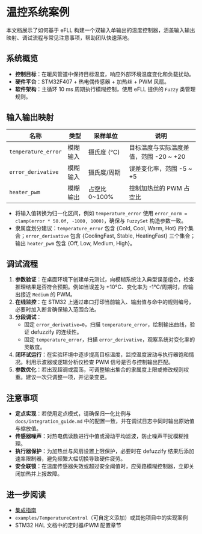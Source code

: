 # 温控系统案例

本文档展示了如何基于 eFLL 构建一个双输入单输出的温度控制器，涵盖输入输出映射、调试流程与常见注意事项，帮助团队快速落地。

## 系统概览

- **控制目标**：在暖风管道中保持目标温度，响应外部环境温度变化和负载扰动。
- **硬件平台**：STM32F407 + 热电偶传感器 + 加热丝 + PWM 风扇。
- **软件架构**：主循环 10 ms 周期执行模糊控制，使用 eFLL 提供的 `Fuzzy` 类管理规则。

## 输入输出映射

| 名称 | 类型 | 采样单位 | 说明 |
| ---- | ---- | -------- | ---- |
| `temperature_error` | 模糊输入 | 摄氏度 (°C) | 目标温度与实际温度差值，范围 -20 ~ +20 |
| `error_derivative` | 模糊输入 | 摄氏度/周期 | 误差变化率，范围 -5 ~ +5 |
| `heater_pwm` | 模糊输出 | 占空比 0~100% | 控制加热丝的 PWM 占空比 |

- 将输入值转换为归一化区间，例如 `temperature_error` 使用 `error_norm = clamp(error * 50.0f, -1000, 1000)`，确保与 `FuzzySet` 构造参数一致。
- 隶属度划分建议：`temperature_error` 包含 {Cold, Cool, Warm, Hot} 四个集合；`error_derivative` 包含 {CoolingFast, Stable, HeatingFast} 三个集合；输出 `heater_pwm` 包含 {Off, Low, Medium, High}。

## 调试流程

1. **参数验证**：在桌面环境下创建单元测试，向模糊系统注入典型误差组合，检查推理结果是否符合预期。例如当误差为 +10°C、变化率为 -1°C/周期时，应输出接近 `Medium` 的 PWM。
2. **在线监控**：在 STM32 上通过串口打印当前输入、输出值与命中的规则编号，必要时加入断言确保输入范围合法。
3. **分段调试**：
   - 固定 `error_derivative=0`，扫描 `temperature_error`，绘制输出曲线，验证 defuzzify 的连续性。
   - 固定 `temperature_error`，扫描 `error_derivative`，观察系统对变化率的灵敏度。
4. **闭环试运行**：在实验环境中逐步提高目标温度，监控温度波动与执行器饱和情况。利用示波器或逻辑分析仪检查 PWM 信号是否与控制输出匹配。
5. **参数优化**：若出现超调或震荡，可调整输出集合的隶属度上限或修改规则权重。建议一次只调整一项，并记录变更。

## 注意事项

- **定点实现**：若使用定点模式，请确保归一化比例与 `docs/integration_guide.md` 中的配置一致，并在调试日志中同时输出原始值与缩放值。
- **传感器噪声**：对热电偶读数进行中值或滑动平均滤波，防止噪声干扰模糊推理。
- **执行器保护**：为加热丝与风扇设置上限保护，必要时在 defuzzify 结果后添加速率限制器，避免频繁大幅切换导致硬件疲劳。
- **安全联锁**：在温度传感器失效或超过安全阈值时，应旁路模糊控制器，立即关闭加热并上报故障。

## 进一步阅读

- [集成指南](./integration_guide.md)
- `examples/TemperatureControl`（可自定义添加）或其他项目中的实现案例
- STM32 HAL 文档中的定时器/PWM 配置章节
